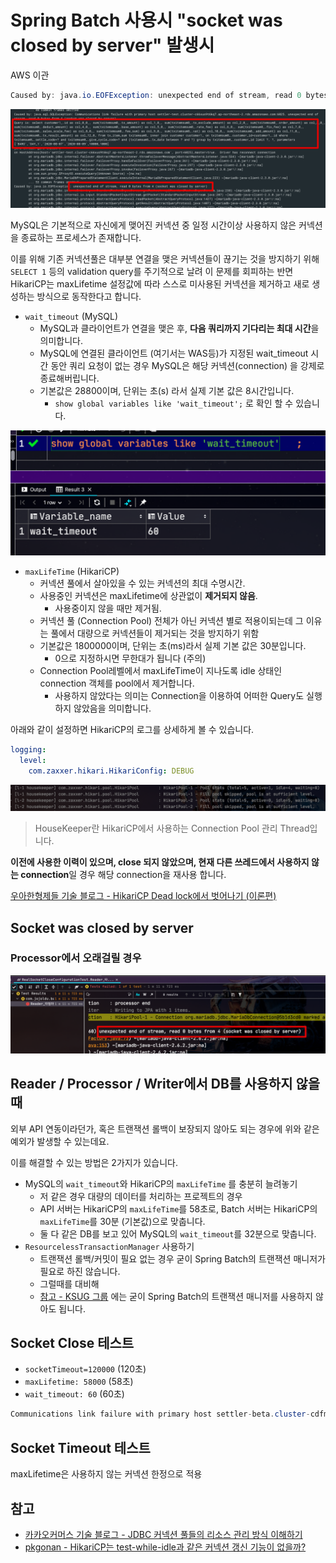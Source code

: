 # Spring Batch 사용시 "socket was closed by server" 발생시

AWS 이관 

```java
Caused by: java.io.EOFException: unexpected end of stream, read 0 bytes from 4 (socket was closed by server)
```

![cause](./images/cause.png)

MySQL은 기본적으로 자신에게 맺어진 커넥션 중 일정 시간이상 사용하지 않은 커넥션을 종료하는 프로세스가 존재합니다.  


이를 위해 기존 커넥션풀은 대부분 연결을 맺은 커넥션들이 끊기는 것을 방지하기 위해 ```SELECT 1``` 등의 validation query를 주기적으로 날려 이 문제를 회피하는 반면 HikariCP는 maxLifetime 설정값에 따라 스스로 미사용된 커넥션을 제거하고 새로 생성하는 방식으로 동작한다고 합니다.

* ```wait_timeout``` (MySQL)
  * MySQL과 클라이언트가 연결을 맺은 후, **다음 쿼리까지 기다리는 최대 시간**을 의미합니다.
  * MySQL에 연결된 클라이언트 (여기서는 WAS등)가 지정된 wait_timeout 시간 동안 쿼리 요청이 없는 경우 MySQL은 해당 커넥션(connection) 을 강제로 종료해버립니다.
  * 기본값은 28800이며, 단위는 초(s) 라서 실제 기본 값은 8시간입니다.
    * ```show global variables like 'wait_timeout';``` 로 확인 할 수 있습니다.

![wait_timeout](./images/wait_timeout.png)

* ```maxLifeTime``` (HikariCP)
  * 커넥션 풀에서 살아있을 수 있는 커넥션의 최대 수명시간. 
  * 사용중인 커넥션은 maxLifetime에 상관없이 **제거되지 않음**. 
    * 사용중이지 않을 때만 제거됨.
  * 커넥션 풀 (Connection Pool) 전체가 아닌 커넥션 별로 적용이되는데 그 이유는 풀에서 대량으로 커넥션들이 제거되는 것을 방지하기 위함
  * 기본값은 1800000이며, 단위는 초(ms)라서 실제 기본 값은 30분입니다.
    * 0으로 지정하시면 무한대가 됩니다 (주의)
  * Connection Pool레벨에서 maxLifeTime이 지나도록 idle 상태인 connection 객체를 pool에서 제거합니다.
    * 사용하지 않았다는 의미는 Connection을 이용하여 어떠한 Query도 실행하지 않았음을 의미합니다.


아래와 같이 설정하면 HikariCP의 로그를 상세하게 볼 수 있습니다.

```yml
logging:
  level:
    com.zaxxer.hikari.HikariConfig: DEBUG
```

![hikaripool-log](./images/hikaripool-log.png)

> HouseKeeper란 HikariCP에서 사용하는 Connection Pool 관리 Thread입니다.



**이전에 사용한 이력이 있으며, close 되지 않았으며, 현재 다른 쓰레드에서 사용하지 않는 connection**일 경우 해당 connection을 재사용 합니다.

[우아한형제들 기술 블로그 - HikariCP Dead lock에서 벗어나기 (이론편)](https://woowabros.github.io/experience/2020/02/06/hikaricp-avoid-dead-lock.html)

## Socket was closed by server


### Processor에서 오래걸릴 경우

![processor_1](./images/processor_1.png)



## Reader / Processor / Writer에서 DB를 사용하지 않을때

외부 API 연동이라던가, 혹은 트랜잭션 롤백이 보장되지 않아도 되는 경우에 위와 같은 예외가 발생할 수 있는데요.  
  
이를 해결할 수 있는 방법은 2가지가 있습니다.

* MySQL의 ```wait_timeout```와 HikariCP의 ```maxLifeTime``` 를 충분히 늘려놓기
  * 저 같은 경우 대량의 데이터를 처리하는 프로젝트의 경우
  * API 서버는 HikariCP의 ```maxLifeTime```를 58초로, Batch 서버는 HikariCP의 ```maxLifeTime```를 30분 (기본값)으로 맞춥니다.
  * 둘 다 같은 DB를 보고 있어 MySQL의 ```wait_timeout```를 32분으로 맞춥니다.
* ```ResourcelessTransactionManager``` 사용하기
  * 트랜잭션 롤백/커밋이 필요 없는 경우 굳이 Spring Batch의 트랜잭션 매니저가 필요로 하진 않습니다.
  * 그럴때를 대비해 
  * [참고 - KSUG 그룹](https://groups.google.com/g/ksug/c/jxcvvn1UXMk/m/EyBs83QhIr4J)
에는 굳이 Spring Batch의 트랜잭션 매니저를 사용하지 않아도 됩니다.





## Socket Close 테스트


* ```socketTimeout=120000``` (120초)
* ```maxLifetime: 58000``` (58초)
* ```wait_timeout: 60``` (60초)


```java
Communications link failure with primary host settler-beta.cluster-cdfmjscyqe71.ap-northeast-2.rds.amazonaws.com:6025. Connection timed out
```

## Socket Timeout 테스트

maxLifetime은 사용하지 않는 커넥션 한정으로 적용


## 참고

* [카카오커머스 기술 블로그 - JDBC 커넥션 풀들의 리소스 관리 방식 이해하기](https://kakaocommerce.tistory.com/45)
* [pkgonan - HikariCP는 test-while-idle과 같은 커넥션 갱신 기능이 없을까?](https://pkgonan.github.io/2018/04/HikariCP-test-while-idle)